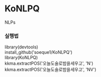 # KoNLPQ
NLPs

### 실행법
library(devtools)  
install_github('soeque1/KoNLPQ')  
library(KoNLPQ)  
kkma.extractPOS('오늘도술로밤을세우고', 'N')  
kkma.extractPOS('오늘도술로밤을세우고', 'NV')  
